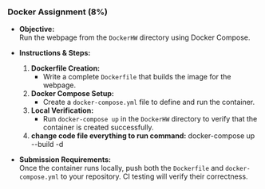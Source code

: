 ### Docker Assignment (8%)

- **Objective:**  
  Run the webpage from the `DockerHW` directory using Docker Compose.

- **Instructions & Steps:**  
  1. **Dockerfile Creation:**  
     - Write a complete `Dockerfile` that builds the image for the webpage.
  2. **Docker Compose Setup:**  
     - Create a `docker-compose.yml` file to define and run the container.
  3. **Local Verification:**  
     - Run `docker-compose up` in the `DockerHW` directory to verify that the container is created successfully.
  4. **change code file everything to run command:**
    docker-compose up --build -d

- **Submission Requirements:**  
  Once the container runs locally, push both the `Dockerfile` and `docker-compose.yml` to your repository. CI testing will verify their correctness.